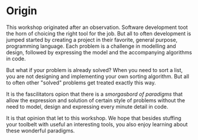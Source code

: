 # Origin
This workshop originated after an observation. Software development toot the
horn of choicing the right tool for the job. But all to often development is
jumped started by creating a project in their favorite, general purpose,
programming language.
Each problem is a challenge in modelling and design, followed by expressing the
model and the accompanying algorithms in code.

But what if your problem is already solved? When you need to sort a list, you
are not designing and implementing your own sorting algorithm.
But all to often other "solved" problems get treated exactly this way.

It is the fascilitators opion that there is a _smorgasbord of paradigms_ that
allow the expression and solution of certain style of problems without the
need to model, design and expressing every minute detail in code.

It is that opinion that let to this workshop. We hope that besides stuffing
your toolbelt with useful an interesting tools, you also enjoy learning about
these wonderful paradigms.
